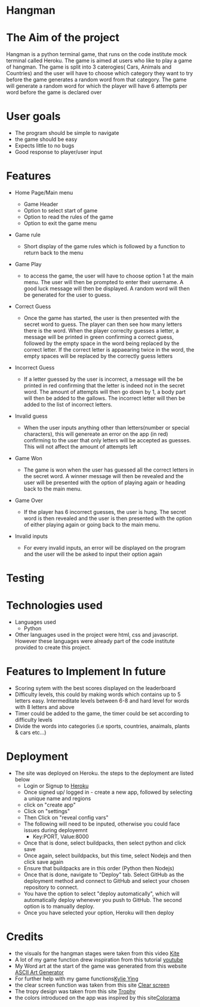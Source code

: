 # Hangman

# The Aim of the project

 Hangman is a python terminal game, that runs on the code institute mock terminal called Heroku. The game is aimed at users who like to play a game of hangman. The game is split into 3 caterogies( Cars, Animals and Countries) and the user will have to choose which category they want to try before the game generates a random word from that category. The game will generate a random word for which the player will have 6 attempts per word before the game is declared over

# User goals

- The program should be simple to navigate
- the game should be easy 
- Expects little to no bugs
- Good response to player/user input

# Features

- Home Page/Main menu
    - Game Header
    - Option to select start of game
    - Option to read the rules of the game
    - Option to exit the game menu


- Game rule
    - Short display of the game rules which is followed by a function to return back to the menu

- Game Play 
    - to access the game, the user will have to choose option 1 at the main menu. The user will then be prompted to enter their username. A good luck message will then be displayed. A random word will then be generated for the user to guess.

- Correct Guess
    - Once the game has started, the user is then presented with the secret word to guess. The player can then see how many letters there is the word. When the player correclty guesses a letter, a message will be printed in green confirming a correct guess, followed by the empty space in the word being replaced by the correct letter. If the correct letter is appaearing twice in the word, the empty spaces will be replaced by the correctly guess letters

- Incorrect Guess
    - If a letter guessed by the user is incorrect, a message will the be printed in red confirming that the letter is indeed not in the secret word. The amount of attempts will then go down by 1, a body part will then be added to the gallows. The incorrect letter will then be added to the list of incorrect letters.

- Invalid guess
    - When the user inputs anything other than letters(number or special characters), this will genereate an error on the app (in red) confirming to the user that only letters will be accepted as guesses. This will not affect the amount of attempts left

- Game Won
    - The game is won when the user has guessed all the correct letters in the secret word. A winner message will then be revealed and the user will be presented with the option of playing again or heading back to the main menu.

- Game Over
    - If the player has 6 incorrect guesses, the user is hung. The secret word is then revealed and the user is then presented with the option of either playing again or going back to the main menu.

- Invalid inputs
    - For every invalid inputs, an error will be displayed on the program and the user will the be asked to input their option again


# Testing 


# Technologies used

- Languages used 
    - Python 
- Other languages used in the project were html, css and javascript. However these languages were already part of the code institute provided to create this project.

# Features to Implement In future

- Scoring sytem with the best scores displayed on the leaderboard
- Difficulty levels, this could by making words which contains up to 5 letters easy. Intermeditate levels between 6-8 and hard level for words with 8 letters and above 
- Timer could be added to the game, the timer could be set according to difficulty levels
- Divide the words into categories (i.e sports, countries, anaimals, plants & cars etc...)

# Deployment

- The site was deployed on Heroku. the steps to the deployment are listed below 
    - Login or Signup to [Heroku](https://www.heroku.com/)
    - Once signed up/ logged in - create a new app, followed by selecting a unique name and regions
    - click on "create app" 
    - Click on "settings"
    - Then Click on "reveal config vars"
    - The following will need to be inputed, otherwise you could face issues during deployemnt
        - Key:PORT, Value:8000
    - Once that is done, select buildpacks, then select python and click save
    - Once again, select buildpacks, but this time, select Nodejs and then click save again
    - Ensure that buildpacks are in this order (Python then Nodejs)
    - Once that is done, navigate to "Deploy" tab. Select GitHub as the deployment method and connect to GitHub and select your chosen repository to connect.
    - You have the option to select "deploy automatically", which will automatically deploy whenever you push to GitHub. The second option is to manually deploy.
    - Once you have selected your option, Heroku will then deploy

# Credits

- the visuals for the hangman stages were taken from this video [Kite](https://www.youtube.com/watch?v=m4nEnsavl6w)
- A lot of my game function drew inspiration from this tutorial [youtube](https://www.youtube.com/watch?v=cJJTnI22IF8)
- My Word art at the start of the game was generated from this website [ASCII Art Generator](https://patorjk.com/software/taag/#p=display&h=1&f=Doom&t=Hangman)
- For further help with my game functions[Kylie Ying](https://www.youtube.com/watch?v=cJJTnI22IF8)
- the clear screen function was taken from this site [Clear screen](https://www.geeksforgeeks.org/clear-screen-python/)
- The tropy design was taken from this site [Trophy](https://ascii.co.uk/art/trophy)
- the colors introduced on the app was inspired by this site[Colorama](https://www.geeksforgeeks.org/introduction-to-python-colorama/)